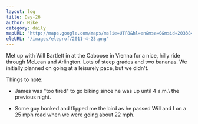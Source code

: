 ```yaml
---
layout: log
title: Day-26
author: Mike
category: daily
mapURL: "http://maps.google.com/maps/ms?ie=UTF8&hl=en&msa=0&msid=203384579587508079739.0004a19a3b826d4790c92&z=12&output=kml"
eleURL: "/images/eleprof/2011-4-23.png"
---
```


Met up with Will Bartlett in at the Caboose in Vienna for a nice, hilly ride
through McLean and Arlington. Lots of steep grades and two bananas. We initially
planned on going at a leisurely pace, but we didn't.

Things to note:

* James was "too tired" to go biking since he was up until 4 a.m.\ the previous
night.

* Some guy honked and flipped me the bird as he passed Will and I on a 25 mph
road when we were going about 22 mph.

